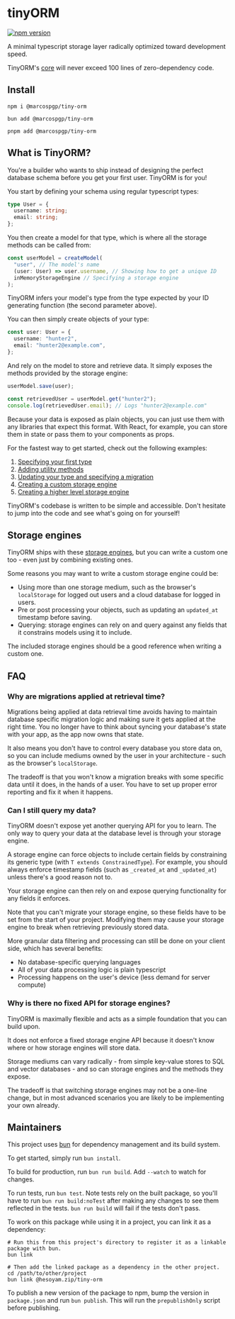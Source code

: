 # tinyORM

[![npm version](https://img.shields.io/npm/v/@marcospgp/tiny-orm?label=npm%20package&color=#4DC621)](https://www.npmjs.com/package/@marcospgp/tiny-orm)

A minimal typescript storage layer radically optimized toward development speed.

TinyORM's [core](./src/tinyORM.ts) will never exceed 100 lines of zero-dependency code.

## Install

```shell
npm i @marcospgp/tiny-orm
```

```shell
bun add @marcospgp/tiny-orm
```

```shell
pnpm add @marcospgp/tiny-orm
```

## What is TinyORM?

You're a builder who wants to ship instead of designing the perfect database schema before you get your first user. TinyORM is for you!

You start by defining your schema using regular typescript types:

```typescript
type User = {
  username: string;
  email: string;
};
```

You then create a model for that type, which is where all the storage methods can be called from:

```typescript
const userModel = createModel(
  "user", // The model's name
  (user: User) => user.username, // Showing how to get a unique ID
  inMemoryStorageEngine // Specifying a storage engine
);
```

TinyORM infers your model's type from the type expected by your ID generating function (the second parameter above).

You can then simply create objects of your type:

```typescript
const user: User = {
  username: "hunter2",
  email: "hunter2@example.com",
};
```

And rely on the model to store and retrieve data. It simply exposes the methods provided by the storage engine:

```typescript
userModel.save(user);

const retrievedUser = userModel.get("hunter2");
console.log(retrievedUser.email); // Logs "hunter2@example.com"
```

Because your data is exposed as plain objects, you can just use them with any libraries that expect this format. With React, for example, you can store them in state or pass them to your components as props.

For the fastest way to get started, check out the following examples:

1. [Specifying your first type](./tests/firstType.test.ts)
1. [Adding utility methods](./tests/utilityMethods.test.ts)
1. [Updating your type and specifying a migration](./tests/firstMigration.test.ts)
1. [Creating a custom storage engine](./tests/customStorageEngine.test.ts)
1. [Creating a higher level storage engine](./tests/higherLevelStorageEngine.test.ts)

TinyORM's codebase is written to be simple and accessible. Don't hesitate to jump into the code and see what's going on for yourself!

## Storage engines

TinyORM ships with these [storage engines](./src/storageEngines), but you can write a custom one too - even just by combining existing ones.

Some reasons you may want to write a custom storage engine could be:

- Using more than one storage medium, such as the browser's `localStorage` for logged out users and a cloud database for logged in users.
- Pre or post processing your objects, such as updating an `updated_at` timestamp before saving.
- Querying: storage engines can rely on and query against any fields that it constrains models using it to include.

The included storage engines should be a good reference when writing a custom one.

## FAQ

### Why are migrations applied at retrieval time?

Migrations being applied at data retrieval time avoids having to maintain database specific migration logic and making sure it gets applied at the right time. You no longer have to think about syncing your database's state with your app, as the app now owns that state.

It also means you don't have to control every database you store data on, so you can include mediums owned by the user in your architecture - such as the browser's `localStorage`.

The tradeoff is that you won't know a migration breaks with some specific data until it does, in the hands of a user. You have to set up proper error reporting and fix it when it happens.

### Can I still query my data?

TinyORM doesn't expose yet another querying API for you to learn. The only way to query your data at the database level is through your storage engine.

A storage engine can force objects to include certain fields by constraining its generic type (with `T extends ConstrainedType`). For example, you should always enforce timestamp fields (such as `_created_at` and `_updated_at`) unless there's a good reason not to.

Your storage engine can then rely on and expose querying functionality for any fields it enforces.

Note that you can't migrate your storage engine, so these fields have to be set from the start of your project. Modifying them may cause your storage engine to break when retrieving previously stored data.

More granular data filtering and processing can still be done on your client side, which has several benefits:

- No database-specific querying languages
- All of your data processing logic is plain typescript
- Processing happens on the user's device (less demand for server compute)

### Why is there no fixed API for storage engines?

TinyORM is maximally flexible and acts as a simple foundation that you can build upon.

It does not enforce a fixed storage engine API because it doesn't know where or how storage engines will store data.

Storage mediums can vary radically - from simple key-value stores to SQL and vector databases - and so can storage engines and the methods they expose.

The tradeoff is that switching storage engines may not be a one-line change, but in most advanced scenarios you are likely to be implementing your own already.

## Maintainers

This project uses [bun](https://bun.sh) for dependency management and its build system.

To get started, simply run `bun install`.

To build for production, run `bun run build`. Add `--watch` to watch for changes.

To run tests, run `bun test`. Note tests rely on the built package, so you'll have to run `bun run build:noTest` after making any changes to see them reflected in the tests. `bun run build` will fail if the tests don't pass.

To work on this package while using it in a project, you can link it as a dependency:

```shell
# Run this from this project's directory to register it as a linkable package with bun.
bun link

# Then add the linked package as a dependency in the other project.
cd /path/to/other/project
bun link @hesoyam.zip/tiny-orm
```

To publish a new version of the package to npm, bump the version in `package.json` and run `bun publish`. This will run the `prepublishOnly` script before publishing.
